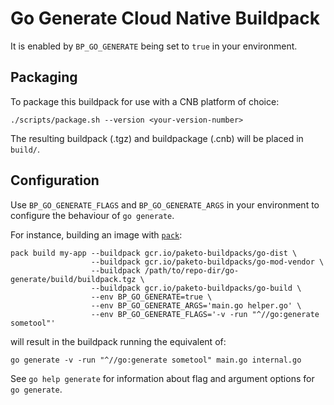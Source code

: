 # Go Generate Cloud Native Buildpack

It is enabled by `BP_GO_GENERATE` being set to `true` in your environment.

## Packaging
To package this buildpack for use with a CNB platform of choice:
```
./scripts/package.sh --version <your-version-number>
```
The resulting buildpack (.tgz) and buildpackage (.cnb) will be placed in
`build/`.

## Configuration
Use `BP_GO_GENERATE_FLAGS` and `BP_GO_GENERATE_ARGS` in your environment to
configure the behaviour of `go generate`.

For instance, building an image with
[`pack`](https://github.com/buildpacks/pack):
```
pack build my-app --buildpack gcr.io/paketo-buildpacks/go-dist \
                  --buildpack gcr.io/paketo-buildpacks/go-mod-vendor \
                  --buildpack /path/to/repo-dir/go-generate/build/buildpack.tgz \
                  --buildpack gcr.io/paketo-buildpacks/go-build \
                  --env BP_GO_GENERATE=true \
                  --env BP_GO_GENERATE_ARGS='main.go helper.go' \
                  --env BP_GO_GENERATE_FLAGS='-v -run "^//go:generate sometool"'
```
will result in the buildpack running the equivalent of:
```
go generate -v -run "^//go:generate sometool" main.go internal.go
```

See `go help generate` for information about flag and argument options for `go
generate`.
